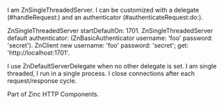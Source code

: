 I am ZnSingleThreadedServer.
I can be customized with a delegate (#handleRequest:) and an authenticator (#authenticateRequest:do:).

  ZnSingleThreadedServer startDefaultOn: 1701.
  ZnSingleThreadedServer default authenticator: (ZnBasicAuthenticator username: 'foo' password: 'secret').
  ZnClient new username: 'foo' password: 'secret'; get: 'http://localhost:1701'.

I use ZnDefaultServerDelegate when no other delegate is set.
I am single threaded, I run in a single process.
I close connections after each request/response cycle.

Part of Zinc HTTP Components.